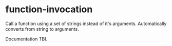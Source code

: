 function-invocation
===================

Call a function using a set of strings instead of it's arguments.  Automatically converts from string to arguments.


Documentation TBI.
